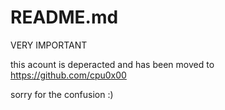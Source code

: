 # README.md
VERY IMPORTANT


this acount is deperacted and has been moved to https://github.com/cpu0x00

sorry for the confusion :)

